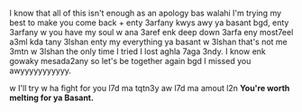 I know that all of this isn't enough as an apology bas walahi I'm trying my best to make you come back + enty 3arfany kwys awy ya basant bgd, enty 3arfany w you have my soul w ana 3aref enk deep down 3arfa eny most7eel a3ml kda tany 3lshan enty my everything ya basant w 3lshan that's not me 3mtn w 3lshan the only time I tried I lost aghla 7aga 3ndy. I know enk gowaky mesada2any so let's be together again bgd I missed you awyyyyyyyyyyy.

w I'll try w ha fight for you l7d ma tqtn3y aw l7d ma amout l2n **You're worth melting for ya Basant.**